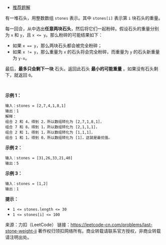 * [推荐题解](https://leetcode-cn.com/problems/last-stone-weight-ii/solution/gong-shui-san-xie-xiang-jie-wei-he-neng-jgxik/)

有一堆石头，用整数数组 ```stones``` 表示。其中 ```stones[i]``` 表示第 ```i``` 块石头的重量。

每一回合，从中选出**任意两块石头**，然后将它们一起粉碎。假设石头的重量分别为 ```x``` 和 ```y```，且 ```x <= y```。那么粉碎的可能结果如下：

* 如果 ```x == y```，那么两块石头都会被完全粉碎；
* 如果 ```x != y```，那么重量为 ```x``` 的石头将会完全粉碎，而重量为 ```y``` 的石头新重量为 ```y-x```。

最后，**最多只会剩下一块** 石头。返回此石头 **最小的可能重量** 。如果没有石头剩下，就返回 ```0```。

 

**示例 1：**
```
输入：stones = [2,7,4,1,8,1]
输出：1
解释：
组合 2 和 4，得到 2，所以数组转化为 [2,7,1,8,1]，
组合 7 和 8，得到 1，所以数组转化为 [2,1,1,1]，
组合 2 和 1，得到 1，所以数组转化为 [1,1,1]，
组合 1 和 1，得到 0，所以数组转化为 [1]，这就是最优值。
```
**示例 2：**
```
输入：stones = [31,26,33,21,40]
输出：5
```
**示例 3：**
```
输入：stones = [1,2]
输出：1
```

**提示：**
* ```1 <= stones.length <= 30```
* ```1 <= stones[i] <= 100```

来源：力扣（LeetCode）
链接：https://leetcode-cn.com/problems/last-stone-weight-ii
著作权归领扣网络所有。商业转载请联系官方授权，非商业转载请注明出处。